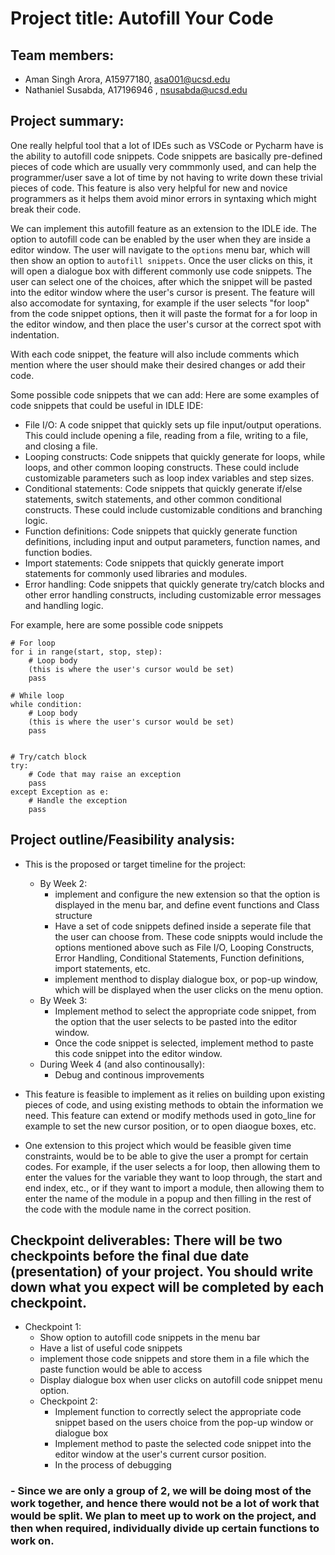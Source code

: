 # Project title: Autofill Your Code

##  Team members: 
- Aman Singh Arora, A15977180, asa001@ucsd.edu
- Nathaniel Susabda, A17196946 , nsusabda@ucsd.edu

## Project summary: 

One really helpful tool that a lot of IDEs such as VSCode or Pycharm have is the ability to autofill code snippets. Code snippets are basically pre-defined pieces of code which are usually very commmonly used, and can  help the programmer/user save a lot of time by not having to write down these trivial pieces of code. This feature is also very helpful for new and novice programmers as it helps them avoid minor errors in syntaxing which might break their code. 

We can implement this autofill feature as an extension to the IDLE ide. The option to autofill code can be enabled by the user when they are inside a editor window. The user will navigate to the `options` menu bar, which will then show an option to `autofill snippets`. Once the user clicks on this, it will open a dialogue box with different commonly use code snippets. The user can select one of the choices, after which the snippet will be pasted into the editor window where the user's cursor is present. The feature will also accomodate for syntaxing, for example if the user selects "for loop" from the code snippet options, then it will paste the format for a for loop in the editor window, and then place the user's cursor at the correct spot with indentation. 

With each code snippet, the feature will also include comments which mention where the user should make their desired changes or add their code. 

Some possible code snippets that we can add:
Here are some examples of code snippets that could be useful in IDLE IDE:

- File I/O: A code snippet that quickly sets up file input/output operations. This could include opening a file, reading from a file, writing to a file, and closing a file.
- Looping constructs: Code snippets that quickly generate for loops, while loops, and other common looping constructs. These could include customizable parameters such as loop index variables and step sizes.
- Conditional statements: Code snippets that quickly generate if/else statements, switch statements, and other common conditional constructs. These could include customizable conditions and branching logic.
- Function definitions: Code snippets that quickly generate function definitions, including input and output parameters, function names, and function bodies.
- Import statements: Code snippets that quickly generate import statements for commonly used libraries and modules.
- Error handling: Code snippets that quickly generate try/catch blocks and other error handling constructs, including customizable error messages and handling logic.


For example, here are some possible code snippets

```
# For loop
for i in range(start, stop, step):
    # Loop body
    (this is where the user's cursor would be set)
    pass

# While loop
while condition:
    # Loop body
    (this is where the user's cursor would be set)
    pass


# Try/catch block
try:
    # Code that may raise an exception
    pass
except Exception as e:
    # Handle the exception
    pass

```



## Project outline/Feasibility analysis: 

- This is the proposed or target timeline for the project:
    - By Week 2: 
      - implement and configure the new extension so that the option is displayed in the menu bar, and define event functions and Class structure
      - Have a set of code snippets defined inside a seperate file that the user can choose from. These code snippts would include the options mentioned above such as File I/O, Looping Constructs, Error Handling, Conditional Statements, Function definitions, import statements, etc. 
      - implement menthod to display dialogue box, or pop-up window, which will be displayed when the user clicks on the menu option.
    - By Week 3: 
      - Implement method to select the appropriate code snippet, from the option that the user selects to be pasted into the editor window.
      - Once the code snippet is selected, implement method to paste this code snippet into the editor window.
    - During Week 4 (and also continousally):
      - Debug and continous improvements

- This feature is feasible to implement as it relies on building upon existing pieces of code, and using existing methods to obtain the information we need. This feature can extend or modify methods used in goto_line for example to set the new cursor position, or to open diaogue boxes, etc.

- One extension to this project which would be feasible given time constraints, would be to be able to give the user a prompt for certain codes. For example, if the user selects a for loop, then allowing them to enter the values for the variable they want to loop through, the start and end index, etc., or if they want to import a module, then allowing them to enter the name of the module in a popup and then filling in the rest of the code with the module name in the correct position. 

## Checkpoint deliverables: There will be two checkpoints before the final due date (presentation) of your project. You should write down what you expect will be completed by each checkpoint.
  - Checkpoint 1:
    - Show option to autofill code snippets in the menu bar
    - Have a list of useful code snippets 
    - implement those code snippets and store them in a file which the paste function would be able to access
    - Display dialogue box when user clicks on autofill code snippet menu option.
    - Checkpoint 2:
      - Implement function to correctly select the appropriate code snippet based on the users choice from the pop-up window or dialogue box
      - Implement method to paste the selected code snippet into the editor window at the user's current cursor position.
      - In the process of debugging
  

### - Since we are only a group of 2, we will be doing most of the work together, and hence there would not be a lot of work that would be split. We plan to meet up to work on the project, and then when required, individually divide up certain functions to work on. 